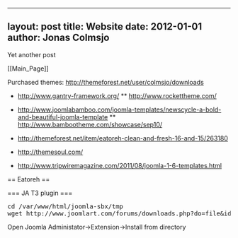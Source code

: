 
---
layout: post
title: Website
date: 2012-01-01
author: Jonas Colmsjo
---

Yet another post





[[Main_Page]]


Purchased themes: http://themeforest.net/user/colmsjo/downloads

* http://www.gantry-framework.org/
** http://www.rockettheme.com/

* http://www.joomlabamboo.com/joomla-templates/newscycle-a-bold-and-beautiful-joomla-template
** http://www.bambootheme.com/showcase/sep10/

* http://themeforest.net/item/eatoreh-clean-and-fresh-16-and-15/263180

* http://themesoul.com/

* http://www.tripwiremagazine.com/2011/08/joomla-1-6-templates.html


== Eatoreh ==



=== JA T3 plugin ===


<pre>
cd /var/www/html/joomla-sbx/tmp
wget http://www.joomlart.com/forums/downloads.php?do=file&id=2089&act=down
</pre>

Open Joomla Administator->Extension->Install from directory
